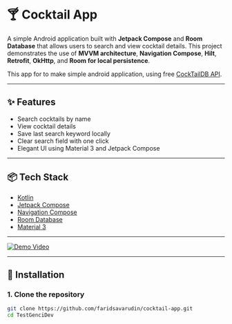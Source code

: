 # 🍸 Cocktail App

A simple Android application built with **Jetpack Compose** and **Room Database** that allows users to search and view cocktail details.
This project demonstrates the use of **MVVM architecture**, **Navigation Compose**, **Hilt**, **Retrofit**, **OkHttp**, and **Room for local persistence**.

This app for to make simple android application, using free [CockTailDB API](https://www.thecocktaildb.com/api.php).

---

## ✨ Features
- Search cocktails by name
- View cocktail details
- Save last search keyword locally
- Clear search field with one click
- Elegant UI using Material 3 and Jetpack Compose

---

## 📦 Tech Stack
- [Kotlin](https://kotlinlang.org/)
- [Jetpack Compose](https://developer.android.com/jetpack/compose)
- [Navigation Compose](https://developer.android.com/jetpack/compose/navigation)
- [Room Database](https://developer.android.com/training/data-storage/room)
- [Material 3](https://developer.android.com/jetpack/androidx/releases/compose-material3)

---

[![Demo Video](assets/demo-thumbnail.png)](assets/demo-cocktailApp.mp4)

---

## 🚀 Installation

### 1. Clone the repository
```bash
git clone https://github.com/faridsavarudin/cocktail-app.git
cd TestGenciDev